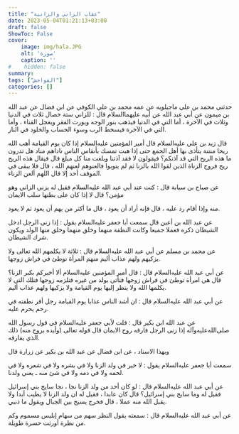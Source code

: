 ```yaml
---
title: "عقاب الزاني والزانية"
date: 2023-05-04T01:21:13+03:00
draft: false
ShowToc: False
cover:
    image: img/hala.JPG
    alt: 'صورة'
    caption: ''
#    hidden: false
summary: 
tags: ["الفواحش"]
categories: []
---
```

حدثني محمد بن علي ماجيلويه عن عمه محمد بن علي الكوفي عن ابن
فضال عن عبد الله بن ميمون عن أبي عبد الله عن أبيه عليهما‌السلام قال :
للزاني ستة خصال ثلاث في الدنيا وثلاث في الآخرة ، أما التي في الدنيا
فيذهب بنور الوجه ويورث الفقر ويعجل الفناء ، وأما التي في الآخرة
فيسخط الرب وسوء الحساب والخلود في النار.

قال زيد بن علي عليه‌السلام قال
أمير المؤمنين عليه‌السلام إذا كان يوم القيامة أهب الله ريحا منتنة يتأذى بها أهل
الجمع حتى إذا هبت تمسك بأنفاس الناس ناداهم مناد هل تدرون ما هذه
الريح التي قد آذتكم؟ فيقولون لا فقد آذتنا وبلغت منا كل مبلغ قال
فيقال هذه الريح ريح فروج الزناة الذين لقوا الله بالزنا ثم لم يتوبوا
فالعنوهم لعنهم الله ، قال فلا يبقى في الموقف أحد إلا قال اللهم ألعن
الزناء.

عن صباح بن سيابة قال : كنت عند أبي عبد الله عليه‌السلام
فقيل له يزني الزاني وهو مؤمن؟ قال لا إذا كان على بطنها سلب الايمان
 
منه وإذا أقام رد عليه ، قال فإنه أراد أن يعود ، قال ما أكثر من يهم
أن يعود ثم لا يعود.

عن عبد الله بن أعين قال سمعت أبا جعفر عليه‌السلام
يقول : إذا زنى الرجل ادخل الشيطان ذكره فعملا جميعا وكانت النطفة
منهما وخلق منهما وخلق منها الولد ويكون شرك الشيطان.

عن محمد بن مسلم عن
أبي عبد الله عليه‌السلام قال : ثلاثة لا يكلمهم الله تعالى ولا يزكيهم ولهم عذاب
أليم منهم المرأة توطئ في فراش زوجها.

عن أبي عبد الله عليه‌السلام قال : قال أمير المؤمنين عليه‌السلام
ألا أخبركم بكبر الزنا؟ قال هي امرأة توطئ في فراش زوجها فتأتي
بولد من غيره فتلزمه زوجها فتلك التي لا يكلمها الله ولا ينظر إليها يوم
القيامة ولا يزكيها ولهم عذاب أليم.

عن أبي عبد الله عليه‌السلام
قال : ان أشد الناس عذابا يوم القيامة رجل أقر نطفته في رحم يحرم
عليه.

عن عبد الله
ابن بكير قال : قلت لأبي جعفر عليه‌السلام في قول رسول الله صلى‌الله‌عليه‌وآله إذا زنى الرجل فارقه روح الايمان قال قوله تعالى (وأيده بروح منه) ذلك
الذي يفارقه.

وبهذا الاسناد ، عن ابن فضال عن عبد الله بن بكير عن زرارة قال
 
سمعت أبا جعفر عليه‌السلام يقول : لا خير في ولد الزنا ولا في بشره ولا في
شعره ولا في لحمه ولا في دمه ولا في شئ منه ـ يعني ولدنا.

عن أبي
عبد الله عليه‌السلام قال : لو كان أحد من ولد الزنا نجا ، نجا سايح بني إسرائيل
فقيل له وما سايح بني إسرائيل؟ قال كان عابدا ، فقيل له ان ولد الزنا
لا يطيب أبدا ولا يقبل الله منه عملا ، قال فخرج يسيح بين الجبال ويقول
ما ذنبي.

عن أبي
عبد الله عليه‌السلام قال : سمعته يقول النظر سهم من سهام إبليس مسموم وكم
من نظرة أورثت حسرة طويلة.


